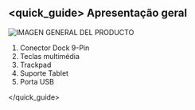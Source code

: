 ## <quick_guide> Apresentação geral

![IMAGEN GENERAL DEL PRODUCTO](http://static.energysistem.com/images/manuals/42321/54e4773bc6ec7.jpg)

1. Conector Dock 9-Pin
2. Teclas multimédia
3. Trackpad
4. Suporte Tablet
5. Porta USB

</quick_guide>


